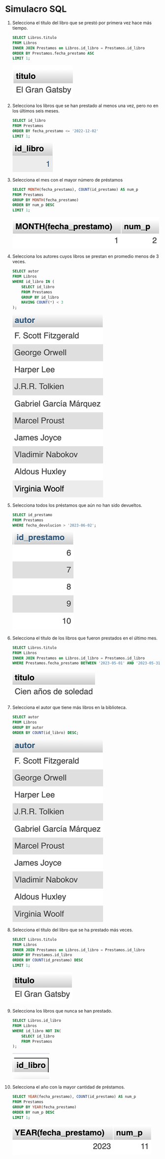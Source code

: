 # Simulacro SQL

1. Selecciona el título del libro que se prestó por primera vez hace más tiempo.

    ```sql
    SELECT Libros.titulo
    FROM Libros
    INNER JOIN Prestamos on Libros.id_libro = Prestamos.id_libro
    ORDER BY Prestamos.fecha_prestamo ASC
    LIMIT 1;
    ```

    ![1](/img/1.png)

2. Selecciona los libros que se han prestado al menos una vez, pero no en los últimos seis meses.

    ```sql
    SELECT id_libro
    FROM Prestamos
    ORDER BY fecha_prestamo <= '2022-12-02'
    LIMIT 1;
    ```

    ![2](/img/2.png)

3. Selecciona el mes con el mayor número de préstamos

    ```sql
    SELECT MONTH(fecha_prestamo), COUNT(id_prestamo) AS num_p
    FROM Prestamos
    GROUP BY MONTH(fecha_prestamo)
    ORDER BY num_p DESC
    LIMIT 1;
    ```

    ![3](/img/3.png)

4. Selecciona los autores cuyos libros se prestan en promedio menos de 3 veces.

    ```sql
    SELECT autor
    FROM Libros
    WHERE id_libro IN (
        SELECT id_libro
        FROM Prestamos
        GROUP BY id_libro
        HAVING COUNT(*) < 3
    );
    ```

    ![4](/img/4.png)

5. Selecciona todos los préstamos que aún no han sido devueltos.

    ```sql
    SELECT id_prestamo
    FROM Prestamos
    WHERE fecha_devolucion > '2023-06-02';
    ```

    ![5](/img/5.png)

6. Selecciona el título de los libros que fueron prestados en el último mes.

    ```sql
    SELECT Libros.titulo
    FROM Libros
    INNER JOIN Prestamos on Libros.id_libro = Prestamos.id_libro
    WHERE Prestamos.fecha_prestamo BETWEEN '2023-05-01' AND '2023-05-31';
    ```

    ![6](/img/6.png)

7. Selecciona el autor que tiene más libros en la biblioteca.

    ```sql
    SELECT autor
    FROM Libros
    GROUP BY autor
    ORDER BY COUNT(id_libro) DESC;
    ```

    ![7](/img/7.png)

8. Selecciona el título del libro que se ha prestado más veces.

    ```sql
    SELECT Libros.titulo
    FROM Libros
    INNER JOIN Prestamos on Libros.id_libro = Prestamos.id_libro
    GROUP BY Prestamos.id_libro
    ORDER BY COUNT(id_prestamo) DESC
    LIMIT 1;
    ```

    ![8](/img/8.png)

9. Selecciona los libros que nunca se han prestado.

    ```sql
    SELECT Libros.id_libro
    FROM Libros
    WHERE id_libro NOT IN(
        SELECT id_libro
        FROM Prestamos
    );
    ```

    ![9](/img/9.png)

10. Selecciona el año con la mayor cantidad de préstamos.

    ```sql
    SELECT YEAR(fecha_prestamo), COUNT(id_prestamo) AS num_p
    FROM Prestamos
    GROUP BY YEAR(fecha_prestamo)
    ORDER BY num_p DESC
    LIMIT 1;
    ```

    ![10](/img/10.png)
